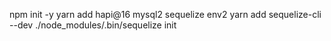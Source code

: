 npm init -y
yarn add hapi@16 mysql2 sequelize env2
yarn add sequelize-cli --dev
./node_modules/.bin/sequelize init